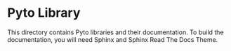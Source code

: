 # Pyto Library

This directory contains Pyto libraries and their documentation. To build the documentation, you will need Sphinx and Sphinx Read The Docs Theme.

